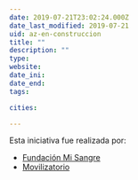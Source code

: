 ```yaml
---
date: 2019-07-21T23:02:24.000Z
date_last_modified: 2019-07-21
uid: az-en-construccion
title: ""
description: ""
type: 
website: 
date_ini: 
date_end: 
tags:

cities: 

---
```


Esta iniciativa fue realizada por:

- [Fundación Mi Sangre](/organizaciones/fundacion-mi-sangre)
- [Movilizatorio](/organizaciones/movilizatorio)
